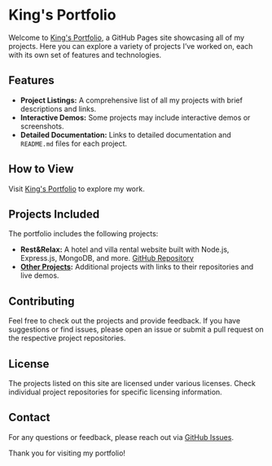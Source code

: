 # King's Portfolio

Welcome to [King's Portfolio](https://kingshivamx.github.io), a GitHub Pages site showcasing all of my projects. Here you can explore a variety of projects I’ve worked on, each with its own set of features and technologies.

## Features

- **Project Listings:** A comprehensive list of all my projects with brief descriptions and links.
- **Interactive Demos:** Some projects may include interactive demos or screenshots.
- **Detailed Documentation:** Links to detailed documentation and `README.md` files for each project.

## How to View

Visit [King's Portfolio](https://kingshivamx.github.io) to explore my work.

## Projects Included

The portfolio includes the following projects:

- **Rest&Relax:** A hotel and villa rental website built with Node.js, Express.js, MongoDB, and more. [GitHub Repository](https://github.com/KingShivamX/restnrelax)
- **[Other Projects](#):** Additional projects with links to their repositories and live demos.

## Contributing

Feel free to check out the projects and provide feedback. If you have suggestions or find issues, please open an issue or submit a pull request on the respective project repositories.

## License

The projects listed on this site are licensed under various licenses. Check individual project repositories for specific licensing information.

## Contact

For any questions or feedback, please reach out via [GitHub Issues](https://github.com/KingShivamX).

Thank you for visiting my portfolio!
